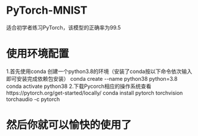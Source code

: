 # PyTorch-MNIST
适合初学者练习PyTorch，该模型的正确率为99.5

# 使用环境配置
  1.首先使用conda 创建一个python3.8的环境（安装了conda按以下命令依次输入即可安装完成依赖包安装）
    conda create --name python38 python=3.8
    conda activate python38
  2.下载Pycorch相应的操作系统查看https://pytorch.org/get-started/locally/
    conda install pytorch torchvision torchaudio -c pytorch
 # 然后你就可以愉快的使用了
